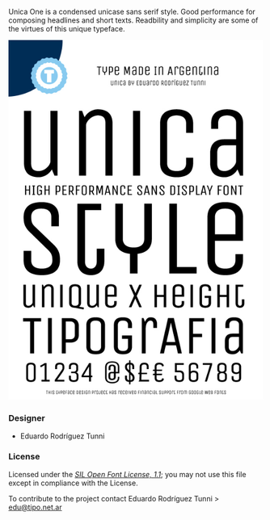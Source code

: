 Unica One is a condensed unicase sans serif style. Good performance for composing headlines and short texts. Readbility and simplicity are some of the virtues of this unique typeface.

![Sample of Unica.](unica-specimen.jpg "Unica")

### Designer

* Eduardo Rodríguez Tunni

### License

Licensed under the [*SIL Open Font License, 1.1*](http://scripts.sil.org/OFL); you may not use this file except in compliance with the License.

To contribute to the project contact Eduardo Rodríguez Tunni > edu@tipo.net.ar
